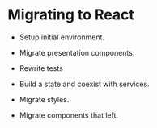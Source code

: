 # Migrating to React

+ Setup initial environment.

+ Migrate presentation components.

+ Rewrite tests

+ Build a state and coexist with services.

+ Migrate styles.

+ Migrate components that left.
